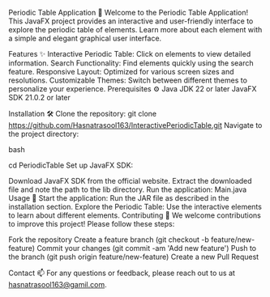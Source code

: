 Periodic Table Application 🧪
Welcome to the Periodic Table Application! This JavaFX project provides an interactive and user-friendly interface to explore the periodic table of elements. Learn more about each element with a simple and elegant graphical user interface.

Features ✨
Interactive Periodic Table: Click on elements to view detailed information.
Search Functionality: Find elements quickly using the search feature.
Responsive Layout: Optimized for various screen sizes and resolutions.
Customizable Themes: Switch between different themes to personalize your experience.
Prerequisites ⚙️
Java JDK 22 or later
JavaFX SDK 21.0.2 or later

Installation 🛠️
Clone the repository:
git clone https://github.com/Hasnatrasool163/InteractivePeriodicTable.git
Navigate to the project directory:

bash

cd PeriodicTable
Set up JavaFX SDK:

Download JavaFX SDK from the official website.
Extract the downloaded file and note the path to the lib directory.
Run the application:
Main.java
Usage 🚀
Start the application: Run the JAR file as described in the installation section.
Explore the Periodic Table: Use the interactive elements to learn about different elements.
Contributing 🤝
We welcome contributions to improve this project! Please follow these steps:

Fork the repository
Create a feature branch (git checkout -b feature/new-feature)
Commit your changes (git commit -am 'Add new feature')
Push to the branch (git push origin feature/new-feature)
Create a new Pull Request

Contact 📫
For any questions or feedback, please reach out to us at hasnatrasool163@gamil.com.

